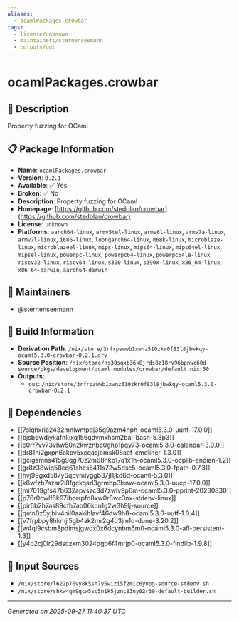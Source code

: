 ```yaml
---
aliases:
  - ocamlPackages.crowbar
tags:
  - license/unknown
  - maintainers/sternenseemann
  - outputs/out
---
```


# ocamlPackages.crowbar

## 📝 Description

Property fuzzing for OCaml

## 📋 Package Information

- **Name**: `ocamlPackages.crowbar`
- **Version**: `0.2.1`
- **Available**: ✅ Yes
- **Broken**: ✅ No
- **Description**: Property fuzzing for OCaml
- **Homepage**: [https://github.com/stedolan/crowbar](https://github.com/stedolan/crowbar)
- **License**: `unknown`
- **Platforms**: `aarch64-linux`, `armv5tel-linux`, `armv6l-linux`, `armv7a-linux`, `armv7l-linux`, `i686-linux`, `loongarch64-linux`, `m68k-linux`, `microblaze-linux`, `microblazeel-linux`, `mips-linux`, `mips64-linux`, `mips64el-linux`, `mipsel-linux`, `powerpc-linux`, `powerpc64-linux`, `powerpc64le-linux`, `riscv32-linux`, `riscv64-linux`, `s390-linux`, `s390x-linux`, `x86_64-linux`, `x86_64-darwin`, `aarch64-darwin`
## 👥 Maintainers

- @sternenseemann


## 🔧 Build Information

- **Derivation Path**: `/nix/store/3rfrpzwwb1xwnz510zkr0f83l8jbwkqy-ocaml5.3.0-crowbar-0.2.1.drv`
- **Source Position**: `/nix/store/ns30sqxb36k8jrds8z18rv96bpnwc60d-source/pkgs/development/ocaml-modules/crowbar/default.nix:50`
- **Outputs**:
  - `out`:  `/nix/store/3rfrpzwwb1xwnz510zkr0f83l8jbwkqy-ocaml5.3.0-crowbar-0.2.1`

## 🔗 Dependencies

- [[7slqhxria2432mnlwmpdj35g9azm4hph-ocaml5.3.0-uunf-17.0.0]]
- [[bjsb6wdjykafnkixq156qdvmxhsm2bai-bash-5.3p3]]
- [[c0rr7vv73vhw50n2kwznbc0ghp1pqy73-ocaml5.3.0-calendar-3.0.0]]
- [[dr81ni2gxpn6akpv5xcqasjbmsk08acf-cmdliner-1.3.0]]
- [[gcigamns415g9qg70z2m68hkb17q1x1h-ocaml5.3.0-ocplib-endian-1.2]]
- [[gr8z38wiq58cq61shcs5411s72w5dsc5-ocaml5.3.0-fpath-0.7.3]]
- [[hvj99gxd587y6qpvmlvggb37jl1jkd6d-ocaml-5.3.0]]
- [[k6wfzb7szar2i8fgckqad3grmbp3lsnw-ocaml5.3.0-uucp-17.0.0]]
- [[mi7019gfs47b632apvszc3d7zwlv9p6m-ocaml5.3.0-pprint-20230830]]
- [[p76r0cwlf6k97ibprrpfd8xw0r8wc3nx-stdenv-linux]]
- [[pir6b2h7as89cfh7ab06kcn1g2w3h9lj-source]]
- [[qmn0z5yjbiv4nil0aakihlavf46dw9h8-ocaml5.3.0-uutf-1.0.4]]
- [[v7frpbpy8hkmji5gb4ak2mr2g4d3jm1d-dune-3.20.2]]
- [[w4ql9csbm8pdimsjgwqx0x6dcynbm6m0-ocaml5.3.0-afl-persistent-1.3]]
- [[y4p2cj0lr29dsczxm3024pgp6f4mrjp0-ocaml5.3.0-findlib-1.9.8]]

## 📁 Input Sources

- `/nix/store/l622p70vy8k5sh7y5wizi5f2mic6ynpg-source-stdenv.sh`
- `/nix/store/shkw4qm9qcw5sc5n1k5jznc83ny02r39-default-builder.sh`

---
*Generated on 2025-09-27 11:40:37 UTC*
